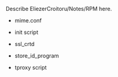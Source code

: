 Describe EliezerCroitoru/Notes/RPM here.

  - mime.conf

  - init script

  - ssl\_crtd

  - store\_id\_program

  - tproxy script
